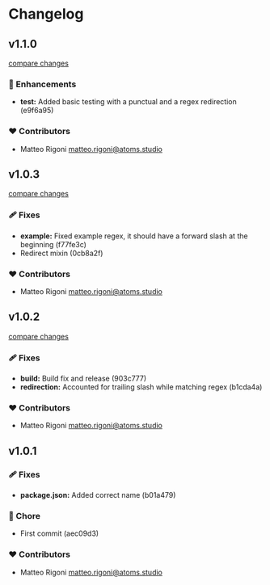 # Changelog


## v1.1.0

[compare changes](https://undefined/undefined/compare/v1.0.3...v1.1.0)

### 🚀 Enhancements

- **test:** Added basic testing with a punctual and a regex redirection (e9f6a95)

### ❤️  Contributors

- Matteo Rigoni <matteo.rigoni@atoms.studio>

## v1.0.3

[compare changes](https://undefined/undefined/compare/v1.0.2...v1.0.3)

### 🩹 Fixes

- **example:** Fixed example regex, it should have a forward slash at the beginning (f77fe3c)
- Redirect mixin (0cb8a2f)

### ❤️  Contributors

- Matteo Rigoni <matteo.rigoni@atoms.studio>

## v1.0.2

[compare changes](https://undefined/undefined/compare/v1.0.1...v1.0.2)

### 🩹 Fixes

- **build:** Build fix and release (903c777)
- **redirection:** Accounted for trailing slash while matching regex (b1cda4a)

### ❤️  Contributors

- Matteo Rigoni <matteo.rigoni@atoms.studio>

## v1.0.1


### 🩹 Fixes

- **package.json:** Added correct name (b01a479)

### 🏡 Chore

- First commit (aec09d3)

### ❤️  Contributors

- Matteo Rigoni <matteo.rigoni@atoms.studio>

